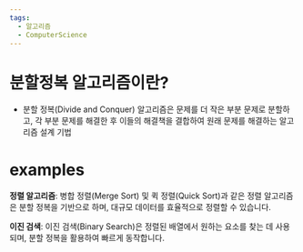 ```yaml
---
tags:
  - 알고리즘
  - ComputerScience
---
```

# 분할정복 알고리즘이란?

- 분할 정복(Divide and Conquer) 알고리즘은 문제를 더 작은 부분 문제로 분할하고, 각 부분 문제를 해결한 후 이들의 해결책을 결합하여 원래 문제를 해결하는 알고리즘 설계 기법

# examples

**정렬 알고리즘**: 병합 정렬(Merge Sort) 및 퀵 정렬(Quick Sort)과 같은 정렬 알고리즘은 분할 정복을 기반으로 하며, 대규모 데이터를 효율적으로 정렬할 수 있습니다.

**이진 검색**: 이진 검색(Binary Search)은 정렬된 배열에서 원하는 요소를 찾는 데 사용되며, 분할 정복을 활용하여 빠르게 동작합니다.